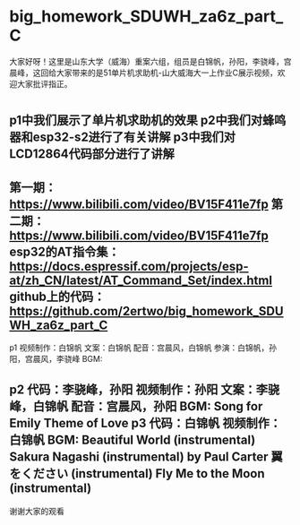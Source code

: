 # big_homework_SDUWH_za6z_part_C
大家好呀！这里是山东大学（威海）重案六组，组员是白锦帆，孙阳，李骁峰，宫晨峰，这回给大家带来的是51单片机求助机-山大威海大一上作业C展示视频，欢迎大家批评指正。
#
p1中我们展示了单片机求助机的效果
p2中我们对蜂鸣器和esp32-s2进行了有关讲解
p3中我们对LCD12864代码部分进行了讲解
--------------------
第一期：https://www.bilibili.com/video/BV15F411e7fp
第二期：https://www.bilibili.com/video/BV15F411e7fp
esp32的AT指令集：https://docs.espressif.com/projects/esp-at/zh_CN/latest/AT_Command_Set/index.html
github上的代码：https://github.com/2ertwo/big_homework_SDUWH_za6z_part_C
--------------------
p1
视频制作：白锦帆
文案：白锦帆
配音：宫晨风，白锦帆
参演：白锦帆，孙阳，宫晨风，李骁峰
BGM: 

p2
代码：李骁峰，孙阳
视频制作：孙阳
文案：李骁峰，白锦帆
配音：宫晨风，孙阳
BGM: 
Song for Emily
Theme of Love
p3
代码：白锦帆
视频制作：白锦帆
BGM: 
Beautiful World (instrumental)
Sakura Nagashi (instrumental) by Paul Carter
翼をください (instrumental)
Fly Me to the Moon (instrumental)
--------------------
谢谢大家的观看

